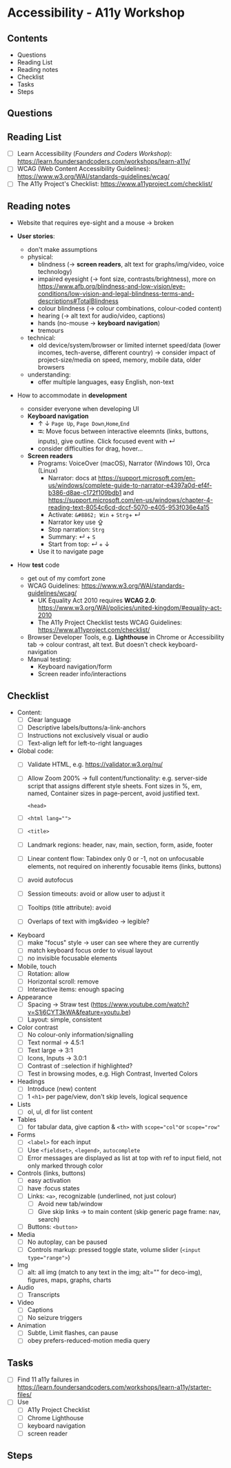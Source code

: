 # Accessibility - A11y Workshop

## Contents
- Questions
- Reading List
- Reading notes
- Checklist
- Tasks
- Steps

## Questions



## Reading List

- [ ] Learn Accessibility (*Founders and Coders Workshop*): <https://learn.foundersandcoders.com/workshops/learn-a11y/>
- [ ] WCAG (Web Content Accessibility Guidelines): <https://www.w3.org/WAI/standards-guidelines/wcag/>
- [ ] The A11y Project's Checklist: <https://www.a11yproject.com/checklist/>

## Reading notes

- Website that requires eye-sight and a mouse &rarr; broken
- **User stories**:
    - don't make assumptions
    - physical: 
        - blindness (&rarr; **screen readers**, alt text for graphs/img/video, voice technology)
        - impaired eyesight (&rarr; font size, contrasts/brightness), more on <https://www.afb.org/blindness-and-low-vision/eye-conditions/low-vision-and-legal-blindness-terms-and-descriptions#TotalBlindness>
        - colour blindness (&rarr; colour combinations, colour-coded content)
        - hearing (&rarr; alt text for audio/video, captions)
        - hands (no-mouse &rarr; **keyboard navigation**)
        - tremours
    - technical:
        - old device/system/browser or limited internet speed/data (lower incomes, tech-averse, different country) &rarr; consider impact of project-size/media on speed, memory, mobile data, older browsers
    - understanding:
        - offer multiple languages, easy English, non-text

- How to accommodate in **development**
    - consider everyone when developing UI
    - **Keyboard navigation**
        - &uarr; &darr; `Page Up`, `Page Down`,`Home`,`End`
        - &#11134;: Move focus between interactive eleemnts (links, buttons, inputs), give outline. Click focused event with &#8629;
        - consider difficulties for drag, hover...
    - **Screen readers**
        - Programs: VoiceOver (macOS), Narrator (Windows 10), Orca (Linux)
            - Narrator: docs at <https://support.microsoft.com/en-us/windows/complete-guide-to-narrator-e4397a0d-ef4f-b386-d8ae-c172f109bdb1> and <https://support.microsoft.com/en-us/windows/chapter-4-reading-text-8054c6cd-dccf-5070-e405-953f036e4a15>
            - Activate: `&#8862; Win` + `Strg`+ &#8629;
            - Narrator key use &#8682;
            - Stop narration: `Strg`
            - Summary: &#8629; + `S`
            - Start from top: &#8629; + &darr;
        - Use it to navigate page

- How **test** code
    - get out of my comfort zone
    - WCAG Guidelines: <https://www.w3.org/WAI/standards-guidelines/wcag/>
        - UK Equality Act 2010 requires **WCAG 2.0**: <https://www.w3.org/WAI/policies/united-kingdom/#equality-act-2010>
        - The A11y Project Checklist tests WCAG Guidelines: <https://www.a11yproject.com/checklist/>
    - Browser Developer Tools, e.g. **Lighthouse** in Chrome or Accessibility tab &rarr; colour contrast, alt text. But doesn't check keyboard-navigation
    - Manual testing:
        - Keyboard navigation/form
        - Screen reader info/interactions

## Checklist

- Content: 
    - [ ] Clear language
    - [ ] Descriptive labels/buttons/a-link-anchors
    - [ ] Instructions not exclusively visual or audio
    - [ ] Text-align left for left-to-right languages
- Global code: 
    - [ ] Validate HTML, e.g. <https://validator.w3.org/nu/>
    - [ ] Allow Zoom 200% &rarr; full content/functionality: e.g. server-side script that assigns different style sheets. Font sizes in %, em, named, Container sizes in page-percent, avoid justified text.
       
       `<head>`
    - [ ] `<html lang="">`
    - [ ] `<title>`
    - [ ] Landmark regions: header, nav, main, section, form, aside, footer
    - [ ] Linear content flow: Tabindex only 0 or -1, not on unfocusable elements, not required on inherently focusable items (links, buttons)
    - [ ] avoid autofocus
    - [ ] Session timeouts: avoid or allow user to adjust it
    - [ ] Tooltips (title attribute): avoid
    - [ ] Overlaps of text with img&video &rarr; legible?
- Keyboard
    - [ ] make "focus" style &rarr; user can see where they are currently
    - [ ] match keyboard focus order to visual layout
    - [ ] no invisible focusable elements
- Mobile, touch
    - [ ] Rotation: allow
    - [ ] Horizontal scroll: remove
    - [ ] Interactive items: enough spacing
- Appearance
    - [ ] Spacing &rarr; Straw test (<https://www.youtube.com/watch?v=S1j6CYT3kWA&feature=youtu.be>)
    - [ ] Layout: simple, consistent
- Color contrast
    - [ ] No colour-only information/signalling
    - [ ] Text normal &rarr; 4.5:1
    - [ ] Text large &rarr; 3:1
    - [ ] Icons, Inputs &rarr; 3.0:1
    - [ ] Contrast of ::selection if highlighted?
    - [ ] Test in browsing modes, e.g. High Contrast, Inverted Colors
- Headings
    - [ ] Introduce (new) content 
    - [ ] 1 `<h1>` per page/view, don't skip levels, logical sequence
- Lists
    - [ ] ol, ul, dl for list content
- Tables
    - [ ] for tabular data, give caption & `<th>` with `scope="col"`or `scope="row"`
- Forms
    - [ ] `<label>` for each input
    - [ ] Use `<fieldset>`, `<legend>`, `autocomplete`
    - [ ] Error messages are displayed as list at top with ref to input field, not only marked through color
- Controls (links, buttons)
    - [ ] easy activation
    - [ ] have :focus states
    - [ ] Links: `<a>`, recognizable (underlined, not just colour)
        - [ ] Avoid new tab/window
        - [ ] Give skip links &rarr; to main content (skip generic page frame: nav, search)
    - [ ] Buttons: `<button>`
- Media
    - [ ] No autoplay, can be paused
    - [ ] Controls markup: pressed toggle state, volume slider (`<input type="range">`)
- Img
    - [ ] alt: all img (match to any text in the img; alt="" for deco-img), figures, maps, graphs, charts
- Audio
    - [ ] Transcripts
- Video
    - [ ] Captions
    - [ ] No seizure triggers
- Animation
    - [ ] Subtle, Limit flashes, can pause
    - [ ] obey prefers-reduced-motion media query

## Tasks

- [ ] Find 11 a11y failures in <https://learn.foundersandcoders.com/workshops/learn-a11y/starter-files/>
- [ ] Use
    - [ ] A11y Project Checklist
    - [ ] Chrome Lighthouse
    - [ ] keyboard navigation
    - [ ] screen reader

## Steps



